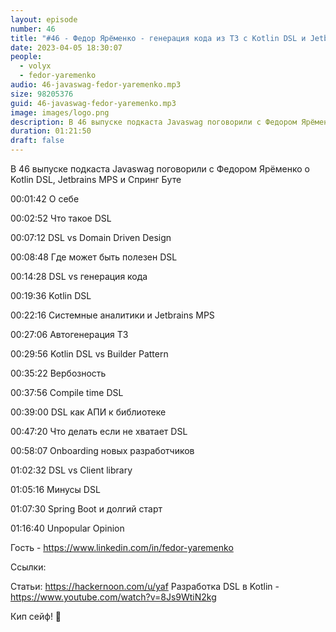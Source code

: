 ```yaml
---
layout: episode
number: 46
title: "#46 - Федор Ярёменко - генерация кода из ТЗ с Kotlin DSL и Jetbrains MPS, медленный старт Спринг Бута"
date: 2023-04-05 18:30:07
people:
  - volyx
  - fedor-yaremenko
audio: 46-javaswag-fedor-yaremenko.mp3
size: 98205376
guid: 46-javaswag-fedor-yaremenko.mp3
image: images/logo.png
description: В 46 выпуске подкаста Javaswag поговорили с Федором Ярёменко о Kotlin DSL, Jetbrains MPS и Спринг Буте
duration: 01:21:50
draft: false
---
```


В 46 выпуске подкаста Javaswag поговорили с Федором Ярёменко о Kotlin DSL, Jetbrains MPS и Спринг Буте

00:01:42 О себе

00:02:52 Что такое DSL 

00:07:12 DSL vs Domain Driven Design

00:08:48 Где может быть полезен DSL

00:14:28 DSL vs генерация кода

00:19:36 Kotlin DSL

00:22:16 Системные аналитики и Jetbrains MPS

00:27:06 Автогенерация ТЗ

00:29:56 Kotlin DSL vs Builder Pattern

00:35:22 Вербозность

00:37:56 Compile time DSL 

00:39:00 DSL как АПИ к библиотеке

00:47:20 Что делать если не хватает DSL 

00:58:07 Onboarding новых разработчиков

01:02:32 DSL vs Client library

01:05:16 Минусы DSL

01:07:30 Spring Boot и долгий старт

01:16:40 Unpopular Opinion

Гость - https://www.linkedin.com/in/fedor-yaremenko

Ссылки:

Статьи: https://hackernoon.com/u/yaf
Разработка DSL в Kotlin -  https://www.youtube.com/watch?v=8Js9WtiN2kg


Кип сейф! 🖖

